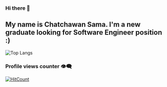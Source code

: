 ### Hi there 👋
## My name is Chatchawan Sama. I'm a new graduate looking for Software Engineer position :)
![Top Langs](https://github-readme-stats.vercel.app/api/top-langs/?username=ChatchawanSama&layout=compact)

### Profile views counter 👁️‍🗨️
[![HitCount](https://hits.dwyl.com/ChatchawanSama/ChatchawanSama.svg?style=flat-square)](http://hits.dwyl.com/ChatchawanSama/ChatchawanSama)

<!--
**ChatchawanSama/ChatchawanSama** is a ✨ _special_ ✨ repository because its `README.md` (this file) appears on your GitHub profile.

Here are some ideas to get you started:

- 🔭 I’m currently working on ...
- 🌱 I’m currently learning ...
- 👯 I’m looking to collaborate on ...
- 🤔 I’m looking for help with ...
- 💬 Ask me about ...
- 📫 How to reach me: ...
- 😄 Pronouns: ...
- ⚡ Fun fact: ...
-->
